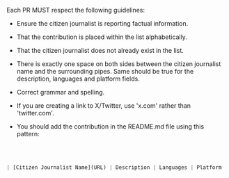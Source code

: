 Each PR MUST respect the following guidelines:


- Ensure the citizen journalist is reporting factual information.

- That the contribution is placed within the list alphabetically.

- That the citizen journalist does not already exist in the list.

- There is exactly one space on both sides between the citizen journalist name and the surrounding pipes. Same should be true for the description, languages and platform fields.

- Correct grammar and spelling.

- If you are creating a link to X/Twitter, use 'x.com' rather than 'twitter.com'.

- You should add the contribution in the README.md file using this pattern:

<br>
<br>

```javascript
| [Citizen Journalist Name](URL) | Description | Languages | Platform |
```
